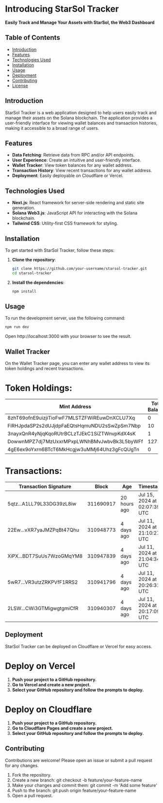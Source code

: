# Introducing StarSol Tracker

**Easily Track and Manage Your Assets with StarSol, the Web3 Dashboard**


## Table of Contents

- [Introduction](#introduction)
- [Features](#features)
- [Technologies Used](#technologies-used)
- [Installation](#installation)
- [Usage](#usage)
- [Deployment](#deployment)
- [Contributing](#contributing)
- [License](#license)


## Introduction

StarSol Tracker is a web application designed to help users easily track and manage their assets on the Solana blockchain. The application provides a user-friendly interface for viewing wallet balances and transaction histories, making it accessible to a broad range of users.


## Features

- **Data Fetching**: Retrieve data from RPC and/or API endpoints.
- **User Experience**: Create an intuitive and user-friendly interface.
- **Wallet Tracker**: View token balances for any wallet address.
- **Transaction History**: View recent transactions for any wallet address.
- **Deployment**: Easily deployable on Cloudflare or Vercel.


## Technologies Used

- **Next.js**: React framework for server-side rendering and static site generation.
- **Solana Web3.js**: JavaScript API for interacting with the Solana blockchain.
- **Tailwind CSS**: Utility-first CSS framework for styling.


## Installation

To get started with StarSol Tracker, follow these steps:


1. **Clone the repository**:
   ```sh
   git clone https://github.com/your-username/starsol-tracker.git
   cd starsol-tracker


2. **Install the dependencies**:
   ```sh
   npm install


## Usage

To run the development server, use the following command:
   ```sh
   npm run dev
   ```

Open http://localhost:3000 with your browser to see the result.


## Wallet Tracker

On the Wallet Tracker page, you can enter any wallet address to view its token holdings and recent transactions.


# Token Holdings:

| Mint Address                                  | Total Balance |
|-----------------------------------------------|---------------|
| 8zhT69ofnE9uizjiTioFwF7MLSTZFWiREuwDnXCLU7Xq  | 0             |
| FiRHJpdaSP2s2dUJjdpFaEQtsHqmuNDU2sSwZpSm7Nbp  | 10            |
| 3nayxQnR4yNjqKqoRUtrBCLzTJEkC1SiZTWnvpKdX4sK  | 1             |
| DowwnMPZ7dj7MzUxxrMPxpLWNhBMvJwbvBk3L5byWFf   | 12710         |
| 4gE6ex9oYxrn6BTcT6MkHcgjw3uMMj64Uhz3gFcQUgTn  | 0             |


# Transactions:

| Transaction Signature | Block      | Age           | Timestamp                        | Result  |
|-----------------------|------------|---------------|----------------------------------|---------|
| 5qtz...A1LL79L33DG39zL8iw | 311690917 | 20 hours ago  | Jul 15, 2024 at 02:07:39 UTC     | Success |
| 22Ew...vXR7yaJMZPqBt47Qhu | 310948773 | 4 days ago    | Jul 11, 2024 at 21:10:27 UTC     | Success |
| XiPX...BDT7SuUs7WzoGMqYM8 | 310947839 | 4 days ago    | Jul 11, 2024 at 21:04:34 UTC     | Success |
| 5wR7...VR3utzZRKPVfF1RRS2 | 310941796 | 4 days ago    | Jul 11, 2024 at 20:26:31 UTC     | Success |
| 2LSW...CWi3GTMigwgtgmiCfR | 310940307 | 4 days ago    | Jul 11, 2024 at 20:17:09 UTC     | Success |


## Deployment

StarSol Tracker can be deployed on Cloudflare or Vercel for easy access.


# Deploy on Vercel

1. **Push your project to a GitHub repository.**
2. **Go to Vercel and create a new project.**
3. **Select your GitHub repository and follow the prompts to deploy.**


# Deploy on Cloudflare

1. **Push your project to a GitHub repository.**
2. **Go to Cloudflare Pages and create a new project.**
3. **Select your GitHub repository and follow the prompts to deploy.**


## Contributing

Contributions are welcome! Please open an issue or submit a pull request for any changes.
   
1. Fork the repository.
2. Create a new branch: git checkout -b feature/your-feature-name
3. Make your changes and commit them: git commit -m 'Add some feature'
4. Push to the branch: git push origin feature/your-feature-name
5. Open a pull request.

